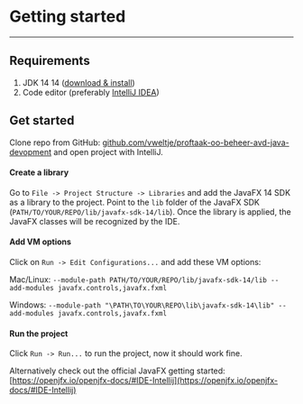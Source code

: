 # Getting started

---

## Requirements

1. JDK 14 14 ([download & install](https://www.oracle.com/java/technologies/javase-jdk14-downloads.html))
3. Code editor (preferably [IntelliJ IDEA](https://www.jetbrains.com/idea/))

## Get started

Clone repo from GitHub: [github.com/vweltje/proftaak-oo-beheer-avd-java-devopment](https://github.com/vweltje/proftaak-oo-beheer-avd-java-devopment) and open project with IntelliJ.

#### Create a library
Go to `File -> Project Structure -> Libraries` and add the JavaFX 14 SDK as a library to the project. Point to the `lib` folder of the JavaFX SDK (`PATH/TO/YOUR/REPO/lib/javafx-sdk-14/lib`).
Once the library is applied, the JavaFX classes will be recognized by the IDE.

####  Add VM options
Click on `Run -> Edit Configurations...` and add these VM options:

Mac/Linux: `--module-path PATH/TO/YOUR/REPO/lib/javafx-sdk-14/lib --add-modules javafx.controls,javafx.fxml`

Windows: `--module-path "\PATH\TO\YOUR\REPO\lib\javafx-sdk-14\lib" --add-modules javafx.controls,javafx.fxml`

#### Run the project
Click `Run -> Run...` to run the project, now it should work fine.

Alternatively check out the official JavaFX getting started: [https://openjfx.io/openjfx-docs/#IDE-Intellij](https://openjfx.io/openjfx-docs/#IDE-Intellij) 